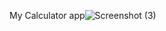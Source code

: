 My Calculator app![Screenshot (3)](https://github.com/user-attachments/assets/b4a1140a-6f69-4fdf-bfc0-75b2c576aab4)
